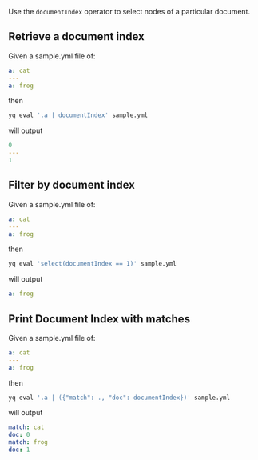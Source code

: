Use the `documentIndex` operator to select nodes of a particular document.
## Retrieve a document index
Given a sample.yml file of:
```yaml
a: cat
---
a: frog
```
then
```bash
yq eval '.a | documentIndex' sample.yml
```
will output
```yaml
0
---
1
```

## Filter by document index
Given a sample.yml file of:
```yaml
a: cat
---
a: frog
```
then
```bash
yq eval 'select(documentIndex == 1)' sample.yml
```
will output
```yaml
a: frog
```

## Print Document Index with matches
Given a sample.yml file of:
```yaml
a: cat
---
a: frog
```
then
```bash
yq eval '.a | ({"match": ., "doc": documentIndex})' sample.yml
```
will output
```yaml
match: cat
doc: 0
match: frog
doc: 1
```

